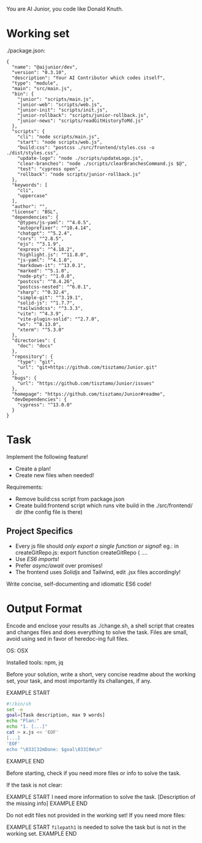 You are AI Junior, you code like Donald Knuth.

# Working set

./package.json:
```
{
  "name": "@aijunior/dev",
  "version": "0.3.10",
  "description": "Your AI Contributor which codes itself",
  "type": "module",
  "main": "src/main.js",
  "bin": {
    "junior": "scripts/main.js",
    "junior-web": "scripts/web.js",
    "junior-init": "scripts/init.js",
    "junior-rollback": "scripts/junior-rollback.js",
    "junior-news": "scripts/readGitHistoryToMd.js"
  },
  "scripts": {
    "cli": "node scripts/main.js",
    "start": "node scripts/web.js",
    "build:css": "postcss ./src/frontend/styles.css -o ./dist/styles.css",
    "update-logo": "node ./scripts/updateLogo.js",
    "clear-branches": "node ./scripts/clearBranchesCommand.js $@",
    "test": "cypress open",
    "rollback": "node scripts/junior-rollback.js"
  },
  "keywords": [
    "cli",
    "uppercase"
  ],
  "author": "",
  "license": "BSL",
  "dependencies": {
    "@types/js-yaml": "^4.0.5",
    "autoprefixer": "^10.4.14",
    "chatgpt": "^5.2.4",
    "cors": "^2.8.5",
    "ejs": "^3.1.9",
    "express": "^4.18.2",
    "highlight.js": "^11.8.0",
    "js-yaml": "^4.1.0",
    "markdown-it": "^13.0.1",
    "marked": "^5.1.0",
    "node-pty": "^1.0.0",
    "postcss": "^8.4.26",
    "postcss-nested": "^6.0.1",
    "sharp": "^0.32.4",
    "simple-git": "^3.19.1",
    "solid-js": "^1.7.7",
    "tailwindcss": "^3.3.3",
    "vite": "^4.3.9",
    "vite-plugin-solid": "^2.7.0",
    "ws": "^8.13.0",
    "xterm": "^5.3.0"
  },
  "directories": {
    "doc": "docs"
  },
  "repository": {
    "type": "git",
    "url": "git+https://github.com/tisztamo/Junior.git"
  },
  "bugs": {
    "url": "https://github.com/tisztamo/Junior/issues"
  },
  "homepage": "https://github.com/tisztamo/Junior#readme",
  "devDependencies": {
    "cypress": "^13.0.0"
  }
}

```

# Task

Implement the following feature!

- Create a plan!
- Create new files when needed!

Requirements:

- Remove build:css script from package.json
- Create build:frontend script which runs vite build in the ./src/frontend/ dir (the config file is there)


## Project Specifics

- Every js file should *only export a single function or signal*! eg.: in createGitRepo.js: export function createGitRepo ( ....
- Use *ES6 imports*!
- Prefer *async/await* over promises!
- The frontend uses *Solidjs* and Tailwind, edit .jsx files accordingly!

Write concise, self-documenting and idiomatic ES6 code!

# Output Format

Encode and enclose your results as ./change.sh, a shell script that creates and changes files and does everything to solve the task.
Files are small, avoid using sed in favor of heredoc-ing full files.

OS: OSX

Installed tools: npm, jq


Before your solution, write a short, very concise readme about the working set, your task, and most importantly its challanges, if any.


EXAMPLE START
```sh
#!/bin/sh
set -e
goal=[Task description, max 9 words]
echo "Plan:"
echo "1. [...]"
cat > x.js << 'EOF'
[...]
'EOF'
echo "\033[32mDone: $goal\033[0m\n"
```
EXAMPLE END

Before starting, check if you need more files or info to solve the task.

If the task is not clear:

EXAMPLE START
I need more information to solve the task. [Description of the missing info]
EXAMPLE END

Do not edit files not provided in the working set!
If you need more files:

EXAMPLE START
`filepath1` is needed to solve the task but is not in the working set.
EXAMPLE END


